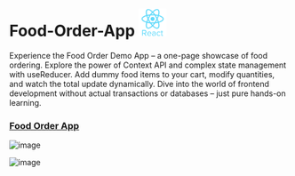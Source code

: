 # Food-Order-App <a href="https://reactjs.org/" target="_blank" rel="noreferrer"> <img src="https://raw.githubusercontent.com/devicons/devicon/master/icons/react/react-original-wordmark.svg" alt="react" width="50" height="50"/> </a>
Experience the Food Order Demo App – a one-page showcase of food ordering. Explore the power of Context API and complex state management with useReducer. Add dummy food items to your cart, modify quantities, and watch the total update dynamically. Dive into the world of frontend development without actual transactions or databases – just pure hands-on learning. 
### [Food Order App](http://I-Muhammad-Zain-I.github.io/Food-Order-App)


![image](https://github.com/I-Muhammad-Zain-I/Food-Order-App/assets/104026725/b5110059-957b-435c-8ff7-53a726a32ef9)


![image](https://github.com/I-Muhammad-Zain-I/Food-Order-App/assets/104026725/1672461d-7a41-497b-a6a4-0829e8aff627)



